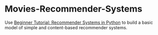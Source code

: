 # Movies-Recommender-Systems


Use [Beginner Tutorial: Recommender Systems in Python](https://www.datacamp.com/tutorial/recommender-systems-python) to build a basic model of simple and content-based recommender systems.
